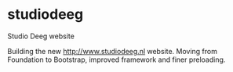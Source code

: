 # studiodeeg
Studio Deeg website

Building the new http://www.studiodeeg.nl website. Moving from Foundation to Bootstrap, improved framework and finer preloading. 
